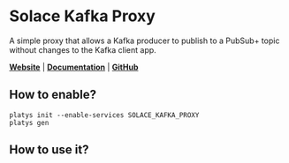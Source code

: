 # Solace Kafka Proxy

A simple proxy that allows a Kafka producer to publish to a PubSub+ topic without changes to the Kafka client app.

**[Website](https://solace.com/)** | **[Documentation](https://docs.solace.com)** | **[GitHub](https://github.com/SolaceLabs/pubsubplus-client-proxy-kafka-producer)**

## How to enable?

```
platys init --enable-services SOLACE_KAFKA_PROXY
platys gen
```

## How to use it?

